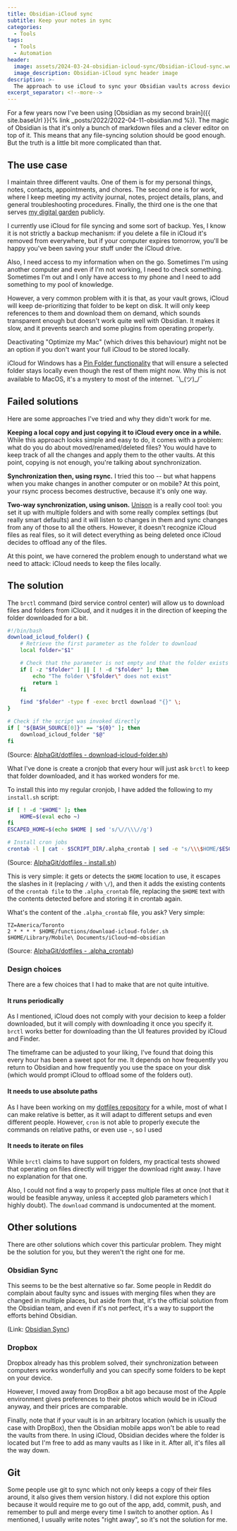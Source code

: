 ```yaml
---
title: Obsidian-iCloud sync
subtitle: Keep your notes in sync
categories:
  - Tools
tags:
  - Tools
  - Automation
header:
  image: assets/2024-03-24-obsidian-icloud-sync/Obsidian-iCloud-sync.webp
  image_description: Obsidian-iCloud sync header image
description: >-
  The approach to use iCloud to sync your Obsidian vaults across devices.
excerpt_separator: <!--more-->
---
```


For a few years now I've been using [Obsidian as my second brain]({{ site.baseUrl }}{% link _posts/2022/2022-04-11-obsidian.md %}). The magic of Obsidian is that it's only a bunch of markdown files and a clever editor on top of it. This means that any file-syncing solution should be good enough. But the truth is a little bit more complicated than that.

<!--more-->

## The use case

I maintain three different vaults. One of them is for my personal things, notes, contacts, appointments, and chores. The second one is for work, where I keep meeting my activity journal, notes, project details, plans, and general troubleshooting procedures. Finally, the third one is the one that serves [my digital garden](https://techgarden.alphasmanifesto.com/) publicly.

I currently use iCloud for file syncing and some sort of backup. Yes, I know it is not strictly a backup mechanism: if you delete a file in iCloud it's removed from everywhere, but if your computer expires tomorrow, you'll be happy you've been saving your stuff under the iCloud drive.

Also, I need access to my information when on the go. Sometimes I'm using another computer and even if I'm not working, I need to check something. Sometimes I'm out and I only have access to my phone and I need to add something to my pool of knowledge.

However, a very common problem with it is that, as your vault grows, iCloud will keep de-prioritizing that folder to be kept on disk. It will only keep references to them and download them on demand, which sounds transparent enough but doesn't work quite well with Obsidian. It makes it slow, and it prevents search and some plugins from operating properly.

Deactivating "Optimize my Mac" (which drives this behaviour) might not be an option if you don't want your full iCloud to be stored locally.

iCloud for Windows has a [Pin Folder functionality](https://support.apple.com/en-ca/guide/icloud-windows/icw8531ad6b7/icloud) that will ensure a selected folder stays locally even though the rest of them might now. Why this is not available to MacOS, it's a mystery to most of the internet. ¯\\\_(ツ)\_/¯

## Failed solutions

Here are some approaches I've tried and why they didn't work for me.

**Keeping a local copy and just copying it to iCloud every once in a while.** While this approach looks simple and easy to do, it comes with a problem: what do you do about moved/renamed/deleted files? You would have to keep track of all the changes and apply them to the other vaults. At this point, copying is not enough, you're talking about synchronization.

**Synchronization then, using rsync.** I tried this too -- but what happens when you make changes in another computer or on mobile? At this point, your rsync process becomes destructive, because it's only one way.

**Two-way synchronization, using unison.** [Unison](https://github.com/bcpierce00/unison?tab=readme-ov-file) is a really cool tool: you set it up with multiple folders and with some really complex settings (but really smart defaults) and it will listen to changes in them and sync changes from any of those to all the others. However, it doesn't recognize iCloud files as real files, so it will detect everything as being deleted once iCloud decides to offload any of the files.

At this point, we have cornered the problem enough to understand what we need to attack: iCloud needs to keep the files locally.

## The solution

The `brctl` command (bird service control center) will allow us to download files and folders from iCloud, and it nudges it in the direction of keeping the folder downloaded for a bit.

```bash
#!/bin/bash
download_icloud_folder() {
    # Retrieve the first parameter as the folder to download
    local folder="$1"

    # Check that the parameter is not empty and that the folder exists
    if [ -z "$folder" ] || [ ! -d "$folder" ]; then
        echo "The folder \"$folder\" does not exist"
        return 1
    fi

    find "$folder" -type f -exec brctl download "{}" \;
}

# Check if the script was invoked directly
if [ "${BASH_SOURCE[0]}" == "${0}" ]; then
    download_icloud_folder "$@"
fi
```

(Source: [AlphaGit/dotfiles - download-icloud-folder.sh](https://github.com/AlphaGit/dotfiles/blob/main/functions/download-icloud-folder.sh))

What I've done is create a cronjob that every hour will just ask `brctl` to keep that folder downloaded, and it has worked wonders for me. 

To install this into my regular cronjob, I have added the following to my `install.sh` script:

```bash
if [ ! -d "$HOME" ]; then
    HOME=$(eval echo ~)
fi
ESCAPED_HOME=$(echo $HOME | sed 's/\//\\\//g')

# Install cron jobs
crontab -l | cat - $SCRIPT_DIR/.alpha_crontab | sed -e "s/\\\$HOME/$ESCAPED_HOME/g" | sort -r | uniq | crontab -
```

(Source: [AlphaGit/dotfiles - install.sh](https://github.com/AlphaGit/dotfiles/blob/main/install.sh))

This is very simple: it gets or detects the `$HOME` location to use, it escapes the slashes in it (replacing `/` with `\/`), and then it adds the existing contents of the `crontab file` to the `.alpha_crontab` file, replacing the `$HOME` text with the contents detected before and storing it in crontab again.

What's the content of the `.alpha_crontab` file, you ask? Very simple:

```
TZ=America/Toronto
2 * * * * $HOME/functions/download-icloud-folder.sh $HOME/Library/Mobile\ Documents/iCloud~md~obsidian
```

(Source: [AlphaGit/dotfiles - .alpha_crontab](https://github.com/AlphaGit/dotfiles/blob/main/.alpha_crontab))

### Design choices

There are a few choices that I had to make that are not quite intuitive.

#### It runs periodically

As I mentioned, iCloud does not comply with your decision to keep a folder downloaded, but it will comply with downloading it once you specify it. `brctl` works better for downloading than the UI features provided by iCloud and Finder.

The timeframe can be adjusted to your liking, I've found that doing this every hour has been a sweet spot for me. It depends on how frequently you return to Obsidian and how frequently you use the space on your disk (which would prompt iCloud to offload some of the folders out).

#### It needs to use absolute paths

As I have been working on my [dotfiles repository](https://github.com/AlphaGit/dotfiles) for a while, most of what I can make relative is better, as it will adapt to different setups and even different people. However, `cron` is not able to properly execute the commands on relative paths, or even use `~`, so I used 

#### It needs to iterate on files

While `brctl` claims to have support on folders, my practical tests showed that operating on files directly will trigger the download right away. I have no explanation for that one.

Also, I could not find a way to properly pass multiple files at once (not that it would be feasible anyway, unless it accepted glob parameters which I highly doubt). The `download` command is undocumented at the moment.

## Other solutions

There are other solutions which cover this particular problem. They might be the solution for you, but they weren't the right one for me.

### Obsidian Sync

This seems to be the best alternative so far. Some people in Reddit do complain about faulty sync and issues with merging files when they are changed in multiple places, but aside from that, it's the official solution from the Obsidian team, and even if it's not perfect, it's a way to support the efforts behind Obsidian.

(Link: [Obsidian Sync](https://obsidian.md/sync))

### Dropbox

Dropbox already has this problem solved, their synchronization between computers works wonderfully and you can specify some folders to be kept on your device.

However, I moved away from DropBox a bit ago because most of the Apple environment gives preferences to their photos which would be in iCloud anyway, and their prices are comparable.

Finally, note that if your vault is in an arbitrary location (which is usually the case with DropBox), then the Obsidian mobile apps won't be able to read the vaults from there. In using iCloud, Obsidian decides where the folder is located but I'm free to add as many vaults as I like in it. After all, it's files all the way down.

## Git

Some people use git to sync which not only keeps a copy of their files around, it also gives them version history. I did not explore this option because it would require me to go out of the app, add, commit, push, and remember to pull and merge every time I switch to another option. As I mentioned, I usually write notes "right away", so it's not the solution for me.